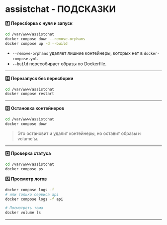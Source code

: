 # assistchat - ПОДСКАЗКИ

**1️⃣ Пересборка с нуля и запуск**

```bash
cd /var/www/assistchat
docker compose down --remove-orphans
docker compose up -d --build
```

* `--remove-orphans` удаляет лишние контейнеры, которых нет в `docker-compose.yml`.
* `--build` пересобирает образы по Dockerfile.

---

**2️⃣ Перезапуск без пересборки**

```bash
cd /var/www/assistchat
docker compose restart
```

---

**3️⃣ Остановка контейнеров**

```bash
cd /var/www/assistchat
docker compose down
```

> Это остановит и удалит контейнеры, но оставит образы и volume'ы.

---

**4️⃣ Проверка статуса**

```bash
cd /var/www/assistchat
docker compose ps
```

**5️⃣ Просмотр логов**

```bash
docker compose logs -f
# или только сервиса api
docker compose logs -f api
```

```bash
# Посмотреть тома
docker volume ls
```
---


